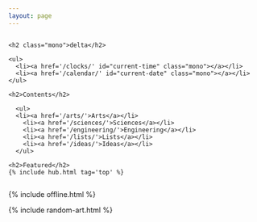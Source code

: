 ```yaml
---
layout: page
---
```



<div class="columns">

<div class="column is-6">

    <h2 class="mono">delta</h2>

    <ul>
      <li><a href='/clocks/' id="current-time" class="mono"></a></li>
      <li><a href='/calendar/' id="current-date" class="mono"></a></li>
    </ul>

    <h2>Contents</h2>

      <ul>
      <li><a href='/arts/'>Arts</a></li>
        <li><a href='/sciences/'>Sciences</a></li>
        <li><a href='/engineering/'>Engineering</a></li>
        <li><a href='/lists/'>Lists</a></li>
        <li><a href='/ideas/'>Ideas</a></li>
      </ul>

    <h2>Featured</h2>
    {% include hub.html tag='top' %}

  </div>

</div>



{% include offline.html  %}

{% include random-art.html %}

<script src="/assets/js/moment.min.js"></script>
<script src="/assets/js/datetime.js"></script>


<script>
  show_date_and_time();
</script>

